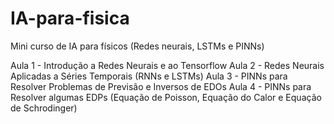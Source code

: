 # IA-para-fisica
Mini curso de IA para físicos (Redes neurais, LSTMs e PINNs)

Aula 1 - Introdução a Redes Neurais e ao Tensorflow
Aula 2 - Redes Neurais Aplicadas a Séries Temporais (RNNs e LSTMs)
Aula 3 - PINNs para Resolver Problemas de Previsão e Inversos de EDOs
Aula 4 - PINNs para Resolver algumas EDPs (Equação de Poisson, Equação do Calor e Equação de Schrodinger)
